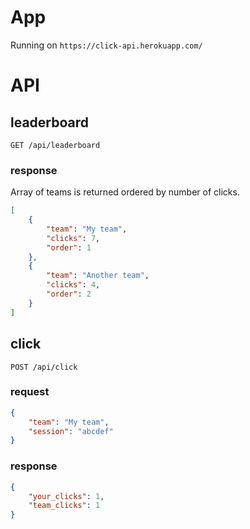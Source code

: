 # App
Running on `https://click-api.herokuapp.com/`

# API

## leaderboard
`
GET /api/leaderboard
`
### response
Array of teams is returned ordered by number of clicks. 
```json
[
    {
        "team": "My team",
        "clicks": 7,
        "order": 1
    },
    {
        "team": "Another team",
        "clicks": 4,
        "order": 2
    }
]    
```

## click
`
POST /api/click
`

### request
```json
{
	"team": "My team",
	"session": "abcdef"
}
```

### response
```json
{
    "your_clicks": 1,
    "team_clicks": 1
}
```
